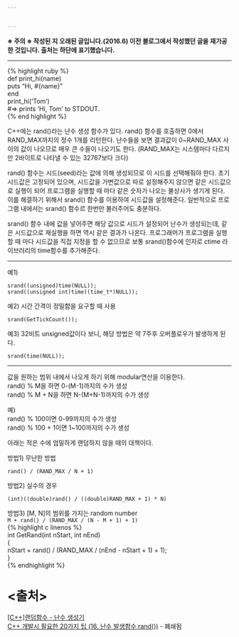 ```yaml
---


---
```


<p><strong>※ 주의 ※ 작성된 지 오래된 글입니다.(2016.6) 이전 블로그에서 작성했던 글을 재가공한 것입니다. 출처는 하단에 표기했습니다.</strong></p>
<hr>
<p>{% highlight ruby %}<br>
def print_hi(name)<br>
puts “Hi, #{name}”<br>
end<br>
print_hi(‘Tom’)<br>
#=&gt; prints ‘Hi, Tom’ to STDOUT.<br>
{% end highlight %}</p>
<p>C++에는 rand()라는 난수 생성 함수가 있다. rand() 함수를 호출하면 0에서 RAND_MAX까지의 정수 1개를 리턴한다. 난수들을 보면 결과값이 0~RAND_MAX 사이의 값이 나오므로 매우 큰 수들이 나오기도 한다. (RAND_MAX는 시스템마다 다르지만 2바이트로 나타낼 수 있는 32767보다 크다)</p>
<p>rand() 함수는 시드(seed)라는 값에 의해 생성되므로 이 시드를 선택해줘야 한다. 초기 시드값은 고정되어 있으며, 시드값을 가변값으로 따로 설정해주지 않으면 같은 시드값으로 실행이 되어 프로그램을 실행할 때 마다 같은 숫자가 나오는 불상사가 생기게 된다. 이를 해결하기 위해서 srand() 함수를 이용하여 시드값을 설정해준다. 일반적으로 프로그램 내에서는 srand() 함수르 한번만 불러주어도 충분하다.</p>
<p>srand() 함수 내에 값을 넣어주면 해당 값으로 시드가 설정되어 난수가 생성되는데, 같은 시드값으로 재실행을 하면 역시 같은 결과가 나온다. 프로그래머가 프로그램을 실행할 때 마다 시드값을 직접 지정을 할 수 없으므로 보통 srand()함수에 인자로 ctime 라이브러리의 time함수를 추가해준다.</p>
<hr>
<p>예1)</p>
<pre class=" language-c"><code class="prism  language-c"><span class="token function">srand</span><span class="token punctuation">(</span><span class="token punctuation">(</span><span class="token keyword">unsigned</span><span class="token punctuation">)</span><span class="token function">time</span><span class="token punctuation">(</span><span class="token constant">NULL</span><span class="token punctuation">)</span><span class="token punctuation">)</span><span class="token punctuation">;</span>
<span class="token function">srand</span><span class="token punctuation">(</span><span class="token punctuation">(</span><span class="token keyword">unsigned</span> <span class="token keyword">int</span><span class="token punctuation">)</span><span class="token function">time</span><span class="token punctuation">(</span><span class="token punctuation">(</span>time_t<span class="token operator">*</span><span class="token punctuation">)</span><span class="token constant">NULL</span><span class="token punctuation">)</span><span class="token punctuation">)</span><span class="token punctuation">;</span>
</code></pre>
<p>예2) 시간 간격이 정밀함을 요구할 때 사용</p>
<pre class=" language-c"><code class="prism ++ language-c"><span class="token function">srand</span><span class="token punctuation">(</span><span class="token function">GetTickCount</span><span class="token punctuation">(</span><span class="token punctuation">)</span><span class="token punctuation">)</span><span class="token punctuation">;</span>
</code></pre>
<p>예3) 32비트 unsigned값이다 보니, 해당 방법은 약 7주후 오버플로우가 발생하게 된다.</p>
<pre class=" language-cpp"><code class="prism  language-cpp"><span class="token function">srand</span><span class="token punctuation">(</span><span class="token function">time</span><span class="token punctuation">(</span><span class="token constant">NULL</span><span class="token punctuation">)</span><span class="token punctuation">)</span><span class="token punctuation">;</span>
</code></pre>
<hr>
<p>값을 원하는 범위 내에서 나오게 하기 위해 modular연산을 이용한다.<br>
rand() % M을 하면 0-(M-1)까지의 수가 생성<br>
rand() % M + N을 하면 N-(M+N-1)까지의 수가 생성</p>
<p>예)<br>
rand() % 100이면 0-99까지의 수가 생성<br>
rand() % 100 + 1이면 1~100까지의 수가 생성</p>
<p>아래는 적은 수에 엄밀하게 랜덤하지 않을 때의 대책이다.</p>
<p>방법1) 무난한 방법</p>
<pre class=" language-cpp"><code class="prism  language-cpp"><span class="token function">rand</span><span class="token punctuation">(</span><span class="token punctuation">)</span> <span class="token operator">/</span> <span class="token punctuation">(</span>RAND_MAX <span class="token operator">/</span> N <span class="token operator">+</span> <span class="token number">1</span><span class="token punctuation">)</span>
</code></pre>
<p>방법2) 실수의 경우</p>
<pre class=" language-cpp"><code class="prism  language-cpp"><span class="token punctuation">(</span><span class="token keyword">int</span><span class="token punctuation">)</span><span class="token punctuation">(</span><span class="token punctuation">(</span><span class="token keyword">double</span><span class="token punctuation">)</span><span class="token function">rand</span><span class="token punctuation">(</span><span class="token punctuation">)</span> <span class="token operator">/</span> <span class="token punctuation">(</span><span class="token punctuation">(</span><span class="token keyword">double</span><span class="token punctuation">)</span>RAND_MAX <span class="token operator">+</span> <span class="token number">1</span><span class="token punctuation">)</span> <span class="token operator">*</span> N<span class="token punctuation">)</span>
</code></pre>
<p>방법3) [M, N]의 범위를 가지는 random number<br>
<code>M + rand() / (RAND_MAX / (N - M + 1) + 1)</code><br>
{% highlight c linenos %}<br>
int GetRand(int nStart, int nEnd)<br>
{<br>
nStart + rand() / (RAND_MAX / (nEnd - nStart + 1) + 1);<br>
}<br>
{% endhighlight %}</p>
<h1 id="출처">&lt;출처&gt;</h1>
<p><a href="http://arer.tistory.com/10">[C++]랜덤함수 - 난수 생성기</a><br>
<a href="http://yowon009.tistory.com/305">C++ 개발시 필요한 20가지 팁 (16. 난수 발생함수 rand())</a>  - 폐쇄됨</p>

